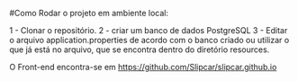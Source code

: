 #Como Rodar o projeto em ambiente local:

1 - Clonar o repositório.
2 - criar um banco de dados PostgreSQL 
3 - Editar o arquivo application.properties de acordo com o banco criado ou utilizar o que já está no arquivo, que se encontra dentro do diretório resources.

O Front-end encontra-se em https://github.com/Slipcar/slipcar.github.io
